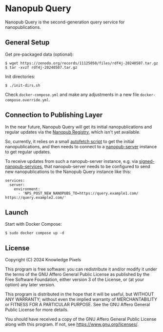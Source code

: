# Nanopub Query

Nanopub Query is the second-generation query service for nanopublications.

## General Setup

Get pre-packaged data (optional):

    $ wget https://zenodo.org/records/11125050/files/rdf4j-20240507.tar.gz
    $ tar -xvzf rdf4j-20240507.tar.gz

Init directories:

    $ ./init-dirs.sh

Check `docker-compose.yml` and make any adjustments in a new file `docker-compose.override.yml`.


## Connection to Publishing Layer

In the near future, Nanopub Query will get its initial nanopublications and regular updates via the
[Nanopub Registry](https://github.com/knowledgepixels/nanopub-registry), which isn't yet available.

So, currently, it relies on a small [autofetch script](scripts/autofetch.sh) to get the initial
nanopublications, and then needs to connect to a [nanopub-server](https://github.com/tkuhn/nanopub-server)
instance to get regular updates.

To receive updates from such a nanopub-server instance, e.g. via
[signed-nanopub-services](https://github.com/peta-pico/signed-nanopub-services), that nanopub-server needs
to be configured to send new nanopublications to the Nanopub Query instance like this:

    services:
      server:
        environment:
          - 'NPS_POST_NEW_NANOPUBS_TO=https://query.example1.com/ https://query.example2.com/'

## Launch

Start with Docker Compose:

    $ sudo docker compose up -d


## License

Copyright (C) 2024 Knowledge Pixels

This program is free software: you can redistribute it and/or modify
it under the terms of the GNU Affero General Public License as
published by the Free Software Foundation, either version 3 of the
License, or (at your option) any later version.

This program is distributed in the hope that it will be useful,
but WITHOUT ANY WARRANTY; without even the implied warranty of
MERCHANTABILITY or FITNESS FOR A PARTICULAR PURPOSE.  See the
GNU Affero General Public License for more details.

You should have received a copy of the GNU Affero General Public License
along with this program.  If not, see https://www.gnu.org/licenses/.
